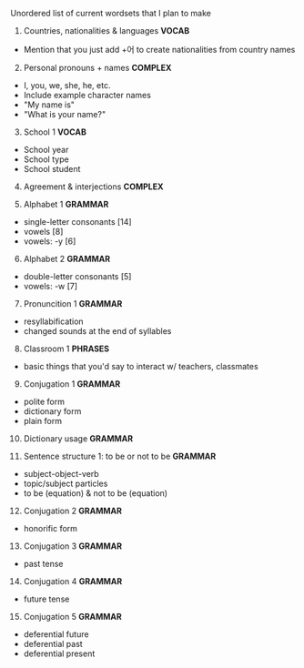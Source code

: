 Unordered list of current wordsets that I plan to make

1. Countries, nationalities & languages **VOCAB**
  * Mention that you just add +어 to create nationalities from country names
  
2. Personal pronouns + names **COMPLEX**
  * I, you, we, she, he, etc.
  * Include example character names
  * "My name is"
  * "What is your name?"
  
3. School 1 **VOCAB**
  * School year
  * School type
  * School student
  
4. Agreement & interjections **COMPLEX**

5. Alphabet 1 **GRAMMAR**
  * single-letter consonants [14]
  * vowels [8]
  * vowels: -y [6]

6. Alphabet 2 **GRAMMAR**
  * double-letter consonants [5]
  * vowels: -w [7]
  
7. Pronuncition 1 **GRAMMAR**
 * resyllabification
 * changed sounds at the end of syllables
 
8. Classroom 1 **PHRASES**
 * basic things that you'd say to interact w/ teachers, classmates
 
9. Conjugation 1 **GRAMMAR**
  * polite form
  * dictionary form
  * plain form
  
10. Dictionary usage **GRAMMAR**

11. Sentence structure 1: to be or not to be **GRAMMAR**
  * subject-object-verb
  * topic/subject particles
  * to be (equation) & not to be (equation)

12. Conjugation 2 **GRAMMAR**
  * honorific form

13. Conjugation 3 **GRAMMAR**
  * past tense

14. Conjugation 4 **GRAMMAR**
  * future tense

15. Conjugation 5 **GRAMMAR**
  * deferential future
  * deferential past
  * deferential present
